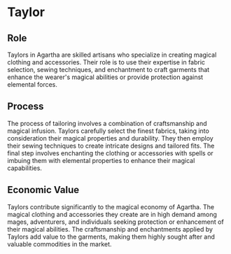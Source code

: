 # Taylor

## Role
Taylors in Agartha are skilled artisans who specialize in creating magical clothing and accessories. Their role is to use their expertise in fabric selection, sewing techniques, and enchantment to craft garments that enhance the wearer's magical abilities or provide protection against elemental forces.

## Process
The process of tailoring involves a combination of craftsmanship and magical infusion. Taylors carefully select the finest fabrics, taking into consideration their magical properties and durability. They then employ their sewing techniques to create intricate designs and tailored fits. The final step involves enchanting the clothing or accessories with spells or imbuing them with elemental properties to enhance their magical capabilities.

## Economic Value
Taylors contribute significantly to the magical economy of Agartha. The magical clothing and accessories they create are in high demand among mages, adventurers, and individuals seeking protection or enhancement of their magical abilities. The craftsmanship and enchantments applied by Taylors add value to the garments, making them highly sought after and valuable commodities in the market.


